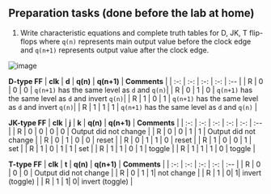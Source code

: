 ## Preparation tasks (done before the lab at home)

1. Write characteristic equations and complete truth tables for D, JK, T flip-flops where `q(n)` represents main output value before the clock edge and `q(n+1)` represents output value after the clock edge.

![image](https://user-images.githubusercontent.com/99811894/158454787-a52ed962-4545-40a9-97ce-e9fd83b9aa24.png)

   **D-type FF**
   | **clk** | **d** | **q(n)** | **q(n+1)** | **Comments** |
   | :-: | :-: | :-: | :-: | :-- |
   | R | 0 | 0 | 0 | `q(n+1)` has the same level as `d` and `q(n)`|
   | R | 0 | 1 | 0 | `q(n+1)` has the same level as `d` and invert `q(n)`|
   | R | 1 | 0 | 1 | `q(n+1)` has the same level as `d` and invert `q(n)`|
   | R | 1 | 1 | 1 | `q(n+1)` has the same level as `d` and `q(n)` |

   **JK-type FF**
   | **clk** | **j** | **k** | **q(n)** | **q(n+1)** | **Comments** |
   | :-: | :-: | :-: | :-: | :-: | :-- |
   | R | 0 | 0 | 0 | 0 | Output did not change |
   | R | 0 | 0 | 1 | 1 | Output did not change |
   | R | 0 | 1 | 0 | 0 | reset |
   | R | 0 | 1 | 1 | 0 | reset |
   | R | 1 | 0 | 0 | 1 | set |
   | R | 1 | 0 | 1 | 1 | set |
   | R | 1 | 1 | 0 | 1 | toggle |
   | R | 1 | 1 | 1 | 0 | toggle |

   **T-type FF**
   | **clk** | **t** | **q(n)** | **q(n+1)** | **Comments** |
   | :-: | :-: | :-: | :-: | :-- |
   | R | 0 | 0 | 0 | Output did not change |
   | R | 0 | 1 | 1| not change |
   | R | 1 | 0| 1| invert (toggle) |
   | R | 1 | 1| 0| invert (toggle) |

<a name="part1"></a>
